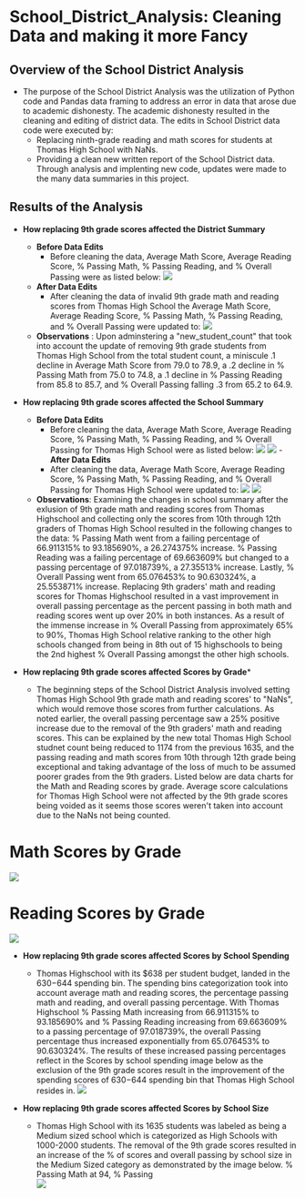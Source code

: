 # School_District_Analysis: Cleaning Data and making it more Fancy
## Overview of the School District Analysis
- The purpose of the School District Analysis was the utilization of Python code and Pandas data framing to address an error in data that arose due to academic dishonesty. The academic dishonesty resulted in the cleaning and editing of district data. The edits in School District data code were executed by: 
  - Replacing ninth-grade reading and math scores for students at Thomas High School with NaNs. 
  - Providing a clean new written report of the School District data. Through analysis and implenting new code, updates were made to the many data summaries in this project. 
  
## Results of the Analysis
- **How replacing 9th grade scores affected the District Summary**
  - **Before Data Edits**
    - Before cleaning the data, Average Math Score, Average Reading Score, % Passing Math, % Passing Reading, and % Overall Passing were as listed below: ![](images/District_Summary_Before_Edits.png)
  - **After Data Edits**
    - After cleaning the data of invalid 9th grade math and reading scores from Thomas High School the Average Math Score, Average Reading Score, % Passing Math, % Passing Reading, and % Overall Passing were updated to: ![](images/District_Summary_After_Edit.png)
  - **Observations** : Upon adminstering a "new_student_count" that took into account the update of removing 9th grade students from Thomas High School from the total student count, a miniscule .1 decline in Average Math Score from 79.0 to 78.9, a .2 decline in % Passing Math from 75.0 to 74.8, a .1 decline in % Passing Reading from  85.8 to 85.7, and % Overall Passing falling .3 from 65.2 to 64.9.

- **How replacing 9th grade scores affected the School Summary**
  - **Before Data Edits**
    - Before cleaning the data, Average Math Score, Average Reading Score, % Passing Math, % Passing Reading, and % Overall Passing for Thomas High School were as listed below: 
    ![](images/type_for_school_summary.png)
    ![](images/school_summary_before_edits.png)
  -**After Data Edits**
    - After cleaning the data, Average Math Score, Average Reading Score, % Passing Math, % Passing Reading, and % Overall Passing for Thomas High School were updated to: 
    ![](images/type_for_school_summary.png)
    ![](images/school_summary_after_edits.png)
  - **Observations**: Examining the changes in school summary after the exlusion of 9th grade math and reading scores from Thomas Highschool and collecting only the scores from 10th through 12th graders of Thomas High School resulted in the following changes to the data: % Passing Math went from a failing percentage of 66.911315% to 93.185690%, a 26.274375% increase. % Passing Reading was a failing percentage of 69.663609% but changed to a passing percentage of 97.018739%, a 27.35513% increase. Lastly, % Overall Passing went from 65.076453% to 90.630324%, a 25.553871% increase. Replacing 9th graders' math and reading scores for Thomas Highschool resulted in a vast improvement in overall passing percentage as the percent passing in both math and reading scores went up over 20% in both instances. As a result of the immense increase in % Overall Passing from approximately 65% to 90%, Thomas High School relative ranking to the other high schools changed from being in 8th out of 15 highschools to being the 2nd highest % Overall Passing amongst the other high schools.
 
 - **How replacing 9th grade scores affected Scores by Grade***
    - The beginning steps of the School District Analysis involved setting Thomas High School 9th grade math and reading scores' to "NaNs", which would remove those scores from further calculations. As noted earlier, the overall passing percentage saw a 25% positive increase due to the removal of the 9th graders' math and reading scores. This can be explained by the new total Thomas High School studnet count being reduced to 1174 from the previous 1635, and the passing reading and math scores from 10th through 12th grade being exceptional and taking advantage of the loss of much to be assumed poorer grades from the 9th graders. Listed below are data charts for the Math and Reading scores by grade. Average score calculations for Thomas High School were not affected by the 9th grade scores being voided as it seems those scores weren't taken into account due to the NaNs not being counted.
 
 # **Math Scores by Grade**                 
![](images/Math_scores_by_grade.png)      
 
 # **Reading Scores by Grade**
 ![](images/Reading_scores_by_grade.png)
 
 - **How replacing 9th grade scores affected Scores by School Spending**
    - Thomas Highschool with its $638 per student budget, landed in the $630-$644 spending bin. The spending bins categorization took into account average math and reading scores, the percentage passing math and reading, and overall passing percentage. With Thomas Highschool % Passing Math increasing from 66.911315% to 93.185690% and % Passing Reading increasing from  69.663609% to a passing percentage of 97.018739%, the overall Passing percentage thus increased exponentially from 65.076453% to 90.630324%. The results of these increased passing percentages reflect in the Scores by school spending image below as the exclusion of the 9th grade scores result in the improvement of the spending scores of $630-$644 spending bin that Thomas High School resides in. ![](images/Scores_and_Spending.png)


 - **How replacing 9th grade scores affected Scores by School Size**
    - Thomas High School with its 1635 students was labeled as being a Medium sized school which is categorized as High Schools with 1000-2000 students. The removal of the 9th grade scores resulted in an increase of the % of scores and overall passing by school size in the Medium Sized category as demonstrated by the image below. % Passing Math at 94, % Passing  
![](images/scores_by_school_size.png)
